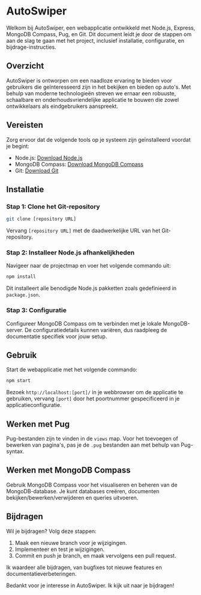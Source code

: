 # AutoSwiper

Welkom bij AutoSwiper, een webapplicatie ontwikkeld met Node.js, Express, MongoDB Compass, Pug, en Git. Dit document leidt je door de stappen om aan de slag te gaan met het project, inclusief installatie, configuratie, en bijdrage-instructies.

## Overzicht

AutoSwiper is ontworpen om een naadloze ervaring te bieden voor gebruikers die geïnteresseerd zijn in het bekijken en bieden op auto's. Met behulp van moderne technologieën streven we ernaar een robuuste, schaalbare en onderhoudsvriendelijke applicatie te bouwen die zowel ontwikkelaars als eindgebruikers aanspreekt.

## Vereisten

Zorg ervoor dat de volgende tools op je systeem zijn geïnstalleerd voordat je begint:
- Node.js: [Download Node.js](https://nodejs.org/)
- MongoDB Compass: [Download MongoDB Compass](https://www.mongodb.com/try/download/compass)
- Git: [Download Git](https://git-scm.com/)

## Installatie

### Stap 1: Clone het Git-repository

```bash
git clone [repository URL]
```

Vervang `[repository URL]` met de daadwerkelijke URL van het Git-repository.

### Stap 2: Installeer Node.js afhankelijkheden

Navigeer naar de projectmap en voer het volgende commando uit:

```bash
npm install
```

Dit installeert alle benodigde Node.js pakketten zoals gedefinieerd in `package.json`.

### Stap 3: Configuratie

Configureer MongoDB Compass om te verbinden met je lokale MongoDB-server. De configuratiedetails kunnen variëren, dus raadpleeg de documentatie specifiek voor jouw setup.

## Gebruik

Start de webapplicatie met het volgende commando:

```bash
npm start
```

Bezoek `http://localhost:[port]/` in je webbrowser om de applicatie te gebruiken, vervang `[port]` door het poortnummer gespecificeerd in je applicatieconfiguratie.

## Werken met Pug

Pug-bestanden zijn te vinden in de `views` map. Voor het toevoegen of bewerken van pagina's, pas je de `.pug` bestanden aan met behulp van Pug-syntax.

## Werken met MongoDB Compass

Gebruik MongoDB Compass voor het visualiseren en beheren van de MongoDB-database. Je kunt databases creëren, documenten bekijken/bewerken/verwijderen en queries uitvoeren.

## Bijdragen

Wil je bijdragen? Volg deze stappen:

1. Maak een nieuwe branch voor je wijzigingen.
2. Implementeer en test je wijzigingen.
3. Commit en push je branch, en maak vervolgens een pull request.

Ik waardeer alle bijdragen, van bugfixes tot nieuwe features en documentatieverbeteringen.

Bedankt voor je interesse in AutoSwiper. Ik kijk uit naar je bijdragen!
